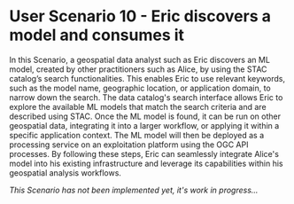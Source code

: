 # User Scenario 10 - Eric discovers a model and consumes it

In this Scenario, a geospatial data analyst such as Eric discovers an ML model, created by other practitioners such as Alice, by using the STAC catalog’s search functionalities. This enables Eric to use relevant keywords, such as the model name, geographic location, or application domain, to narrow down the search. The data catalog's search interface allows Eric to explore the available ML models that match the search criteria and are described using STAC. Once the ML model is found, it can be run on other geospatial data, integrating it into a larger workflow, or applying it within a specific application context. The ML model will then be deployed as a processing service on an exploitation platform using the OGC API processes. By following these steps, Eric can seamlessly integrate Alice's model into his existing infrastructure and leverage its capabilities within his geospatial analysis workflows.

*This Scenario has not been implemented yet, it's work in progress...*